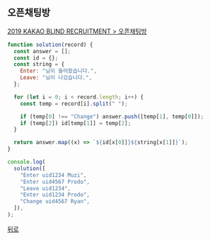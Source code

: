 ## 오픈채팅방

[2019 KAKAO BLIND RECRUITMENT > 오픈채팅방](https://programmers.co.kr/learn/courses/30/lessons/42888)

```js
function solution(record) {
  const answer = [];
  const id = {};
  const string = {
    Enter: "님이 들어왔습니다.",
    Leave: "님이 나갔습니다.",
  };

  for (let i = 0; i < record.length; i++) {
    const temp = record[i].split(" ");

    if (temp[0] !== "Change") answer.push([temp[1], temp[0]]);
    if (temp[2]) id[temp[1]] = temp[2];
  }

  return answer.map((x) => `${id[x[0]]}${string[x[1]]}`);
}

console.log(
  solution([
    "Enter uid1234 Muzi",
    "Enter uid4567 Prodo",
    "Leave uid1234",
    "Enter uid1234 Prodo",
    "Change uid4567 Ryan",
  ]),
);
```

[뒤로](https://github.com/SeongYongLee/TIL/tree/main/Algorithm/Programmers)
